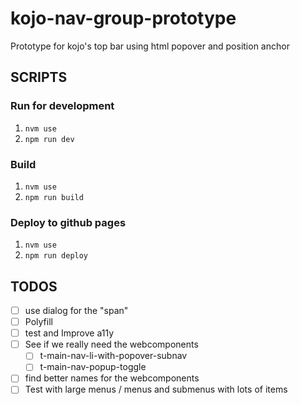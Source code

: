 # kojo-nav-group-prototype
Prototype for kojo's top bar using html popover and position anchor

## SCRIPTS
### Run for development
1. `nvm use`
2. `npm run dev`

### Build
1. `nvm use`
2. `npm run build`

### Deploy to github pages
1. `nvm use`
2. `npm run deploy`

## TODOS
- [ ] use dialog for the "span"
- [ ] Polyfill
- [ ] test and Improve a11y
- [ ] See if we really need the webcomponents
  - [ ] t-main-nav-li-with-popover-subnav
  - [ ] t-main-nav-popup-toggle
- [ ] find better names for the webcomponents
- [ ] Test with large menus / menus and submenus with lots of items

